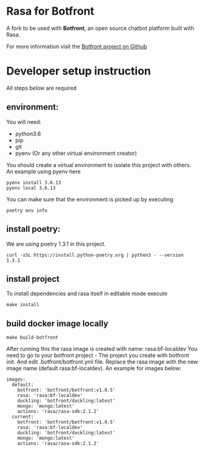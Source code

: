 # Rasa for Botfront

A fork to be used with **Botfront**, an open source chatbot platform built with Rasa.

For more information visit the [Botfront project on Github](https://github.com/botfront/botfront)

# Developer setup instruction

All steps below are required

## environment:

You will need:

- python3.6
- pip
- git
- pyenv (Or any other virtual environment creator)

You should create a virtual environment to isolate this project with others. An example using pyenv here

```
pyenv install 3.6.13
pyenv local 3.6.13
```

You can make sure that the environment is picked up by executing

```
poetry env info
```

## install poetry:

We are using poetry 1.3.1 in this project.

```
curl -sSL https://install.python-poetry.org | python3 - --version 1.3.1
```

## install project

To install dependencies and rasa itself in editable mode execute

```
make install
```

## build docker image locally

```
make build-botfront
```

After running this the rasa image is created with name: rasa:bf-localdev
You need to go to your botfront project - The project you create with botfront init. And edit .botfront/botfront.yml file. Replace the rasa image with the new image name (default rasa:bf-localdev). An example for images below:

```
images:
  default:
    botfront: 'botfront/botfront:v1.0.5'
    rasa: 'rasa:bf-localdev'
    duckling: 'botfront/duckling:latest'
    mongo: 'mongo:latest'
    actions: 'rasa/rasa-sdk:2.1.2'
  current:
    botfront: 'botfront/botfront:v1.0.5'
    rasa: 'rasa:bf-localdev'
    duckling: 'botfront/duckling:latest'
    mongo: 'mongo:latest'
    actions: 'rasa/rasa-sdk:2.1.2'
```
